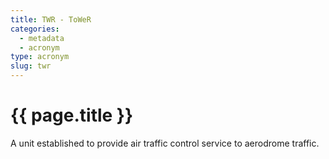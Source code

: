 ```yaml
---
title: TWR - ToWeR
categories:
  - metadata
  - acronym
type: acronym
slug: twr
---
```

# {{ page.title }}

A unit established to provide air traffic control service to aerodrome traffic.
